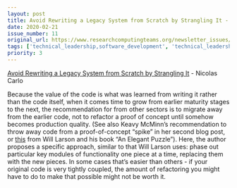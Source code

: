 ```yaml
---
layout: post
title: Avoid Rewriting a Legacy System from Scratch by Strangling It - Nicolas Carlo
date: 2020-02-21
issue_number: 11
original_url: https://www.researchcomputingteams.org/newsletter_issues/0011
tags: ['technical_leadership,software_development', 'technical_leadership,migration']
priority: 3
---
```


<!-- markdownlint-disable MD033 -->
<!-- markdownlint-disable MD041 -->
<!-- markdownlint-disable MD049 -->

[Avoid Rewriting a Legacy System from Scratch by Strangling It](https://understandlegacycode.com/blog/avoid-rewriting-a-legacy-system-from-scratch-by-strangling-it/) - Nicolas Carlo

Because the value of the code is what was learned from writing it rather than the code itself, when it comes time to grow from earlier maturity stages to the next, the recommendation for from other sectors is to migrate away from the earlier code, not to refactor a proof of concept until somehow becomes production quality.  (See also Keavy McMinn’s recommendation to throw away code from a proof-of-concept “spike” in her second blog post, or [this](https://lethain.com/migrations/) from Will Larson and his book “An Elegant Puzzle”).  Here, the author proposes a specific approach, similar to that Will Larson uses: phase out particular key modules of functionality one piece at a time, replacing them with the new pieces.  In some cases that’s easier than others - if your original code is very tightly coupled, the amount of refactoring you might have to do to make that possible might not be worth it.
